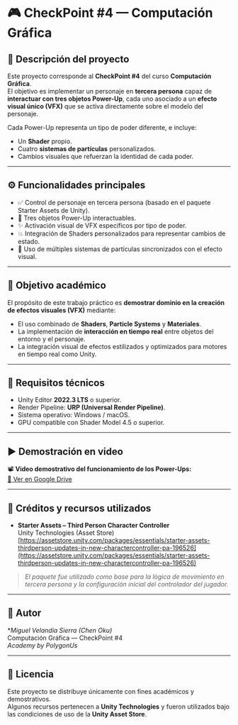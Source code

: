 # 🎮 CheckPoint #4 — Computación Gráfica

## 📘 Descripción del proyecto

Este proyecto corresponde al **CheckPoint #4** del curso **Computación Gráfica**.  
El objetivo es implementar un personaje en **tercera persona** capaz de **interactuar con tres objetos Power-Up**, cada uno asociado a un **efecto visual único (VFX)** que se activa directamente sobre el modelo del personaje.

Cada Power-Up representa un tipo de poder diferente, e incluye:
- Un **Shader** propio.
- Cuatro **sistemas de partículas** personalizados.
- Cambios visuales que refuerzan la identidad de cada poder.

---

## ⚙️ Funcionalidades principales

- ✅ Control de personaje en tercera persona (basado en el paquete Starter Assets de Unity).  
- 🧩 Tres objetos Power-Up interactuables.  
- ✨ Activación visual de VFX específicos por tipo de poder.  
- 💥 Integración de Shaders personalizados para representar cambios de estado.  
- 🎇 Uso de múltiples sistemas de partículas sincronizados con el efecto visual.  

---

## 🧠 Objetivo académico

El propósito de este trabajo práctico es **demostrar dominio en la creación de efectos visuales (VFX)** mediante:
- El uso combinado de **Shaders**, **Particle Systems** y **Materiales**.  
- La implementación de **interacción en tiempo real** entre objetos del entorno y el personaje.  
- La integración visual de efectos estilizados y optimizados para motores en tiempo real como Unity.  

---

## 🧩 Requisitos técnicos

- Unity Editor **2022.3 LTS** o superior.  
- Render Pipeline: **URP (Universal Render Pipeline)**.  
- Sistema operativo: Windows / macOS.  
- GPU compatible con Shader Model 4.5 o superior.

- ---

## ▶️ Demostración en video

📽️ **Video demostrativo del funcionamiento de los Power-Ups:**  
[🔗 Ver en Google Drive](https://drive.google.com/file/d/14RavaVnPl4MJw-dxlkPNsMFTZwyx5xPJ/view?usp=sharing)

---

## 🎨 Créditos y recursos utilizados

- **Starter Assets – Third Person Character Controller**  
  Unity Technologies (Asset Store)  
  [https://assetstore.unity.com/packages/essentials/starter-assets-thirdperson-updates-in-new-charactercontroller-pa-196526](https://assetstore.unity.com/packages/essentials/starter-assets-thirdperson-updates-in-new-charactercontroller-pa-196526)

> *El paquete fue utilizado como base para la lógica de movimiento en tercera persona y la configuración inicial del controlador del jugador.*

---

## 👤 Autor

**Miguel Velandia Sierra (Chen Oku)*  
Computación Gráfica — CheckPoint #4  
*Academy by PolygonUs*  

---

## 🧩 Licencia

Este proyecto se distribuye únicamente con fines académicos y demostrativos.  
Algunos recursos pertenecen a **Unity Technologies** y fueron utilizados bajo las condiciones de uso de la **Unity Asset Store**.
